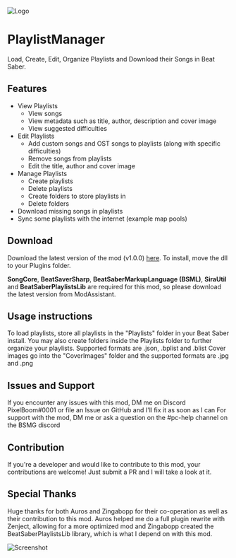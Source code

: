 ![Logo](https://github.com/rithik-b/PlaylistManager/blob/master/img/logo.png?raw=true)

# PlaylistManager
Load, Create, Edit, Organize Playlists and Download their Songs in Beat Saber.

## Features
- View Playlists
	- View songs
	- View metadata such as title, author, description and cover image
	- View suggested difficulties
- Edit Playlists
	- Add custom songs and OST songs to playlists (along with specific difficulties)
	- Remove songs from playlists
	- Edit the title, author and cover image
- Manage Playlists
	- Create playlists
	- Delete playlists
	- Create folders to store playlists in
	- Delete folders
- Download missing songs in playlists
- Sync some playlists with the internet (example map pools)

## Download
Download the latest version of the mod (v1.0.0) [here](https://github.com/rithik-b/PlaylistManager/releases/tag/1.0.0 "here").
To install, move the dll to your Plugins folder.

**SongCore**, **BeatSaverSharp**, **BeatSaberMarkupLanguage (BSML)**, **SiraUtil** and **BeatSaberPlaylistsLib** are required for this mod, so please download the latest version from ModAssistant.

## Usage instructions
To load playlists, store all playlists in the "Playlists" folder in your Beat Saber install. You may also create folders inside the Playlists folder to further organize your playlists. Supported formats are .json, .bplist and .blist
Cover images go into the "CoverImages" folder and the supported formats are .jpg and .png

## Issues and Support
If you encounter any issues with this mod, DM me on Discord PixelBoom#0001 or file an Issue on GitHub and I'll fix it as soon as I can For support with the mod, DM me or ask a question on the #pc-help channel on the BSMG discord

## Contribution
If you're a developer and would like to contribute to this mod, your contributions are welcome! Just submit a PR and I will take a look at it.

## Special Thanks
Huge thanks for both Auros and Zingabopp for their co-operation as well as their contribution to this mod.
Auros helped me do a full plugin rewrite with Zenject, allowing for a more optimized mod and Zingabopp created the BeatSaberPlaylistsLib library, which is what I depend on with this mod.

![Screenshot](https://github.com/rithik-b/PlaylistManager/blob/master/img/screenshot.png?raw=true)